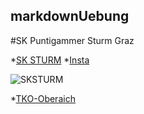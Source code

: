 ## markdownUebung
#SK Puntigammer Sturm Graz

*[SK STURM](https://www.sksturm.at/)
*[Insta](https://www.instagram.com/sksturm/?hl=de)

![SKSTURM](https://pbs.twimg.com/profile_images/875377610905276416/uiDtuFeb_400x400.jpg)

*[TKO-Oberaich](http://tk-oberaich.at/)
